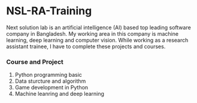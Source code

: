 # NSL-RA-Training 
Next solution lab is an artificial intelligence (AI) based top leading software company in Bangladesh. My working area in this company is machine learning, deep learning and computer vision. While working as a research assistant trainee, I have to complete these projects and courses.

<h3> Course and Project</h3>
<ol>
<li>Python programming basic </li>
<li>Data sturcture and algorithm</li>
<li>Game development in Python</li>
<li>Machine leanring and deep learning</li>
</ol>  
